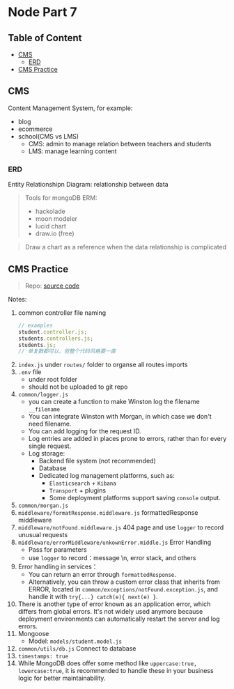 # Node Part 7

## Table of Content

- [CMS](#cms)
  - [ERD](#erd)
- [CMS Practice](#cms-practice)

## CMS

Content Management System, for example:

- blog
- ecommerce
- school(CMS vs LMS)
  - CMS: admin to manage relation between teachers and students
  - LMS: manage learning content

### ERD

Entity Relationshipn Diagram: relationship between data

> Tools for mongoDB ERM:
>
> - hackolade
> - moon modeler
> - lucid chart
> - draw.io (free)

> Draw a chart as a reference when the data relationship is complicated

## CMS Practice

> Repo: [source code](https://github.com/LazeBear/jr-fullstack-notes-21/tree/8e5ef171225e46574986d9777f89ac69a29065d2/jr-cms)

Notes:

1. common controller file naming
   ```js
   // examples
   student.controller.js;
   students.controllers.js;
   students.js;
   // 单复数都可以，但整个代码风格要一直
   ```
2. `index.js` under `routes/` folder to organse all routes imports
3. `.env` file
   - under root folder
   - should not be uploaded to git repo
4. `common/logger.js`
   - you can create a function to make Winston log the filename `__filename`
   - You can integrate Winston with Morgan, in which case we don't need filename.
   - You can add logging for the request ID.
   - Log entries are added in places prone to errors, rather than for every single request.
   - Log storage:
     - Backend file system (not recommended)
     - Database
     - Dedicated log management platforms, such as:
       - `Elasticsearch` + `Kibana`
       - `Transport` + plugins
       - Some deployment platforms support saving `console` output.
5. `common/morgan.js`
6. `middleware/formatResponse.middleware.js` formattedResponse middleware
7. `middleware/notFound.middleware.js` 404 page and use `logger` to record unusual requests
8. `middleware/errorMiddleware/unkownError.middle.js` Error Handling
   - Pass for parameters
   - use `logger` to record：message \n, error stack, and others
9. Error handling in services：
   - You can return an error through `formattedResponse`.
   - Alternatively, you can throw a custom error class that inherits from ERROR, located in `common/exceptions/notFound.exception.js`, and handle it with `try{...} catch(e){ next(e) }`.
10. There is another type of error known as an application error, which differs from global errors. It's not widely used anymore because deployment environments can automatically restart the server and log errors.
11. Mongoose
    - Model: `models/student.model.js`
12. `common/utils/db.js` Connect to database
13. `timestamps: true`
14. While MongoDB does offer some method like `uppercase:true, lowercase:true`, it is recommended to handle these in your business logic for better maintainability.
